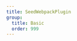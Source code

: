 ```yaml
---
title: SeedWebpackPlugin
group:
  title: Basic
  order: 999
---
```


<embed-project src="@dumlj/seed-webpack-plugin"></embed-project>
